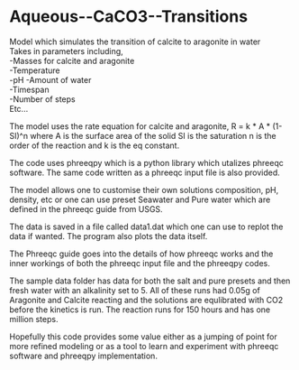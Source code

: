 # Aqueous--CaCO3--Transitions  
Model which simulates the transition of calcite to aragonite in water  
Takes in parameters including,   
-Masses for calcite and aragonite   
-Temperature  
-pH 
-Amount of water  
-Timespan  
-Number of steps  
Etc...  

The model uses the rate equation for calcite and aragonite, R = k * A * (1- SI)^n
where A is the surface area of the solid SI is the saturation n is the order of the reaction and k is the eq constant.

The code uses phreeqpy which is a python library which utalizes phreeqc software. The same code written as a phreeqc input file is also provided.

The model allows one to customise their own solutions composition, pH, density, etc or one can use preset Seawater and Pure water which are defined in the phreeqc guide from USGS.

The data is saved in a file called data1.dat which one can use to replot the data if wanted. The program also plots the data itself.

The Phreeqc guide goes into the details of how phreeqc works and the inner workings of both the phreeqc input file and the phreeqpy codes.

The sample data folder has data for both the salt and pure presets and then fresh water with an alkalinity set to 5. All of these runs had 0.05g of Aragonite and Calcite reacting and the solutions are equlibrated with CO2 before the kinetics is run. The reaction runs for 150 hours and has one million steps.

Hopefully this code provides some value either as a jumping of point for more refined modeling or as a tool to learn and experiment with phreeqc software and phreeqpy implementation.
